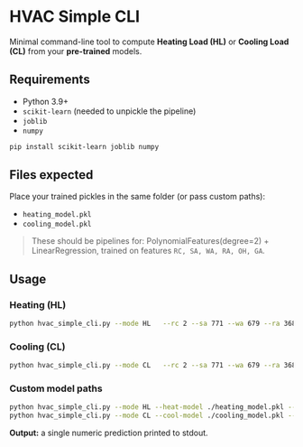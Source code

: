 # HVAC Simple CLI

Minimal command-line tool to compute **Heating Load (HL)** or **Cooling Load (CL)** from your **pre-trained** models.

## Requirements
- Python 3.9+
- `scikit-learn` (needed to unpickle the pipeline)
- `joblib`
- `numpy`

```bash
pip install scikit-learn joblib numpy
```

## Files expected
Place your trained pickles in the same folder (or pass custom paths):
- `heating_model.pkl`
- `cooling_model.pkl`

> These should be pipelines for: PolynomialFeatures(degree=2) + LinearRegression, trained on features `RC, SA, WA, RA, OH, GA`.

## Usage

### Heating (HL)
```bash
python hvac_simple_cli.py --mode HL   --rc 2 --sa 771 --wa 679 --ra 368 --oh 19 --ga 3
```

### Cooling (CL)
```bash
python hvac_simple_cli.py --mode CL   --rc 2 --sa 771 --wa 679 --ra 368 --oh 19 --ga 3
```

### Custom model paths
```bash
python hvac_simple_cli.py --mode HL --heat-model ./heating_model.pkl --rc ... --sa ... --wa ... --ra ... --oh ... --ga ...
python hvac_simple_cli.py --mode CL --cool-model ./cooling_model.pkl --rc ... --sa ... --wa ... --ra ... --oh ... --ga ...
```

**Output:** a single numeric prediction printed to stdout.
